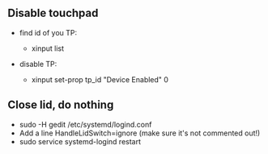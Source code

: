 ## Disable touchpad
* find id of you TP:
  * xinput list
  
* disable TP:
  * xinput set-prop tp_id "Device Enabled" 0

## Close lid, do nothing

* sudo -H gedit /etc/systemd/logind.conf
* Add a line HandleLidSwitch=ignore (make sure it's not commented out!)
* sudo service systemd-logind restart
